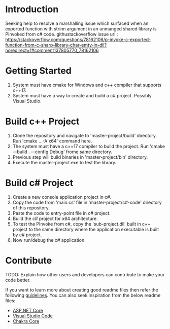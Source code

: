 # Introduction 
Seeking help to resolve a marshalling issue which surfaced when an exported function with strinn argument in an unmanged shared library is PInvoked from c# code.
githustackoverflow issue url : https://stackoverflow.com/questions/78162106/p-invoke-c-exported-function-from-c-sharp-library-char-emty-in-dll?noredirect=1#comment137805770_78162106

# Getting Started
1. System must have cmake for Windows and c++ compiler that supports c++17.
2. System must have a way to create and build a c# project. Possibly Visual Studio.

# Build c++ Project
1. Clone the repository and navigate to 'master-project/build' directory. Run 'cmake .. -A x64' command here.
2. The system must have a c++17 compiler to build the project. Run 'cmake --build . --config Debug' frome same directory.
3. Previous step will build binaries in 'master-project/bin' directory.
4. Execute the master-project.exe to test the library.

# Build c# Project
1. Create a new console application project in c#. 
2. Copy the code from 'main.cs' file in 'master-project/c#-code' directory of this repository.
3. Paste the code to entry-point file in c# project.
4. Build the c# project for x64 architecture.
5. To test the PInvoke from c#, copy the 'sub-project.dll' built in c++ project to the same directory where the application executable is built by c# project.
6. Now run/debug the c# application.

# Contribute
TODO: Explain how other users and developers can contribute to make your code better. 

If you want to learn more about creating good readme files then refer the following [guidelines](https://docs.microsoft.com/en-us/azure/devops/repos/git/create-a-readme?view=azure-devops). You can also seek inspiration from the below readme files:
- [ASP.NET Core](https://github.com/aspnet/Home)
- [Visual Studio Code](https://github.com/Microsoft/vscode)
- [Chakra Core](https://github.com/Microsoft/ChakraCore)
